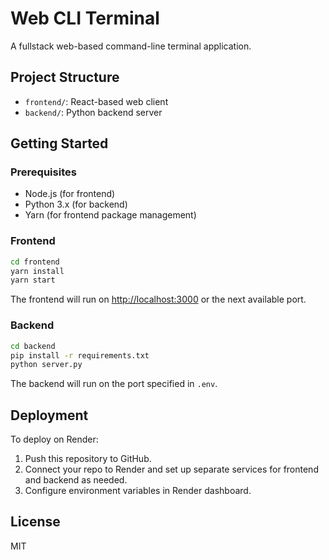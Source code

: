 # Web CLI Terminal

A fullstack web-based command-line terminal application.

## Project Structure

- `frontend/`: React-based web client
- `backend/`: Python backend server

## Getting Started

### Prerequisites

- Node.js (for frontend)
- Python 3.x (for backend)
- Yarn (for frontend package management)

### Frontend

```bash
cd frontend
yarn install
yarn start
```

The frontend will run on [http://localhost:3000](http://localhost:3000) or the next available port.

### Backend

```bash
cd backend
pip install -r requirements.txt
python server.py
```

The backend will run on the port specified in `.env`.

## Deployment

To deploy on Render:

1. Push this repository to GitHub.
2. Connect your repo to Render and set up separate services for frontend and backend as needed.
3. Configure environment variables in Render dashboard.

## License

MIT
